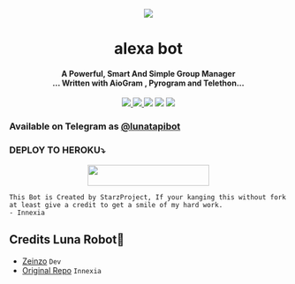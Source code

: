 

<p align="center">
  <img src="https://telegra.ph/file/e052e680ba705b7ed7be5.jpg">
<h1 align="center"><b> alexa bot </b></h1>
</p>
<h4 align="center">A Powerful, Smart And Simple Group Manager <br> ... Written with AioGram , Pyrogram and Telethon...</h4>
<p align='center'>
  <a href="https://www.python.org/" alt="made-with-python"> <img src="https://img.shields.io/badge/Made%20with-Python-1f425f.svg?style=flat-square&logo=python&color=blue" /> </a>
  <a href="https://github.com/stargirlxd/alexabot/graphs/commit-activity" alt="Maintenance"> <img src="https://img.shields.io/badge/Maintained%3F-yes-green.svg?style=flat-square" /> </a>
  <a href="https://t.me/starz_bots"><img src="https://img.shields.io/badge/Join-starz%20bots-red.svg?logo=Telegram"></a>
  <a href="https://t.me/starz_support"><img src="https://img.shields.io/badge/Join-starz%20Support-blue.svg?logo=telegram"></a>
  <a href="https://t.me/tdrki_1"><img src="https://img.shields.io/badge/Developer-alexa%20bot-blue.svg?logo=telegram"></a>


### Available on Telegram as [@lunatapibot](https://t.me/lunatapibot)

### DEPLOY TO HEROKU⤵️
<p align="center"><a href="https://heroku.com/deploy?template=https://github.com/stargirlxd/alexabot"> <img src="https://img.shields.io/badge/Deploy%20To%20Heroku-black?style=for-the-badge&logo=heroku" width="220" height="38.45"/></a></p>

```
This Bot is Created by StarzProject, If your kanging this without fork at least give a credit to get a smile of my hard work. 
- Innexia
```

## Credits Luna Robot💫

- [Zeinzo](https://github/stargirlxd) ``Dev``
- [Original Repo](https://github.com/TeamDeeCode/innexia) ``Innexia``
